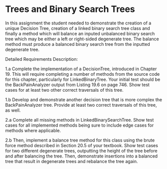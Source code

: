 # Trees and Binary Search Trees

In this assignment the student needed to demonstrate the creation of a unique Decision Tree, creation of a linked binary search tree class and finally a method which will balance an inputed unbalanced binary search tree which may be either a left or right-sided degenerate tree. The balance method must produce a balanced binary search tree from the inputted degenerate tree. 

Detailed Requirements Description: 

1.a Complete the implementation of a DecisionTree, introduced in Chapter 19. This will require completing a number of methods from the source code for this chapter, particularly for LinkedBinaryTree. Your initial test should be the BackPainAnalyzer output from Listing 19.6 on page 746. Show test cases for at least two other correct traversals of this tree. 

1.b Develop and demonstrate another decision tree that is more complex the BackPainAnalyzer tree. Provide at least two correct traversals of this tree, as well.



2.a Complete all missing methods in LinkedBinarySearchTree. Show test cases for all implemented methods being sure to include edge cases for methods where applicable.

2.b Then, implement a balance tree method for this class using the brute force method described in Section 20.5 of your textbook. Show test cases for two different degenerate trees, outputting the height of the tree before and after balancing the tree. Then, demonstrate insertions into a balanced tree that result in degenerate trees and rebalance the tree again.
